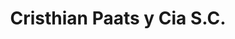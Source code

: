 ---
title: "Cristhian Paats y Cia S.C."
url: /coronel-oviedo/cristhian-paats-y-cia-s-c/
shop: coche
---